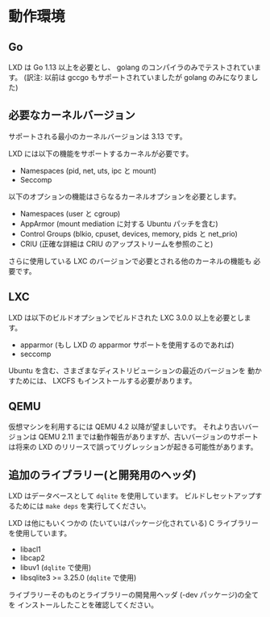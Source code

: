 # 動作環境
<!-- Requirements -->
## Go

<!--
LXD requires Go 1.13 or higher and is only tested with the golang compiler.
-->
LXD は Go 1.13 以上を必要とし、 golang のコンパイラのみでテストされています。
(訳注: 以前は gccgo もサポートされていましたが golang のみになりました)

## 必要なカーネルバージョン <!-- Kernel requirements -->
<!--
The minimum supported kernel version is 3.13.
-->
サポートされる最小のカーネルバージョンは 3.13 です。

<!--
LXD requires a kernel with support for:
-->
LXD には以下の機能をサポートするカーネルが必要です。

<!--
 * Namespaces (pid, net, uts, ipc and mount)
 * Seccomp
-->
 * Namespaces (pid, net, uts, ipc と mount)
 * Seccomp

<!--
The following optional features also require extra kernel options:
-->
以下のオプションの機能はさらなるカーネルオプションを必要とします。

<!--
 * Namespaces (user and cgroup)
 * AppArmor (including Ubuntu patch for mount mediation)
 * Control Groups (blkio, cpuset, devices, memory, pids and net\_prio)
 * CRIU (exact details to be found with CRIU upstream)
-->
 * Namespaces (user と cgroup)
 * AppArmor (mount mediation に対する Ubuntu パッチを含む)
 * Control Groups (blkio, cpuset, devices, memory, pids と net\_prio)
 * CRIU (正確な詳細は CRIU のアップストリームを参照のこと)

<!--
As well as any other kernel feature required by the LXC version in use.
-->
さらに使用している LXC のバージョンで必要とされる他のカーネルの機能も
必要です。

## LXC
<!--
LXD requires LXC 3.0.0 or higher with the following build options:
-->
LXD は以下のビルドオプションでビルドされた LXC 3.0.0 以上を必要とします。

<!--
 * apparmor (if using LXD's apparmor support)
 * seccomp
-->
 * apparmor (もし LXD の apparmor サポートを使用するのであれば)
 * seccomp

<!--
To run recent version of various distributions, including Ubuntu, LXCFS
should also be installed.
-->
Ubuntu を含む、さまざまなディストリビューションの最近のバージョンを
動かすためには、 LXCFS もインストールする必要があります。

## QEMU
仮想マシンを利用するには QEMU 4.2 以降が望ましいです。
それより古いバージョンは QEMU 2.11 までは動作報告がありますが、古いバージョンのサポートは将来の LXD のリリースで誤ってリグレッションが起きる可能性があります。
<!--
For virtual machines, QEMU 4.2 or higher is preferred.
Older versions, as far back as QEMU 2.11 have been reported to work
properly, but support for those may accidentally regress in future LXD
releases.
-->

## 追加のライブラリー(と開発用のヘッダ) <!-- Additional libraries (and development headers) -->
<!--
LXD uses `dqlite` for its database, to build and setup it, you can
run `make deps`.
-->
LXD はデータベースとして `dqlite` を使用しています。
ビルドしセットアップするためには `make deps` を実行してください。

<!--
LXD itself also uses a number of (usually packaged) C libraries:
-->
LXD は他にもいくつかの (たいていはパッケージ化されている) C ライブラリーを使用しています。

 - libacl1
 - libcap2
 - libuv1 (`dqlite` で使用) <!-- (for `dqlite`) -->
 - libsqlite3 >= 3.25.0 (`dqlite` で使用) <!-- (for `dqlite`) -->

<!--
Make sure you have all these libraries themselves and their development
headers (-dev packages) installed.
-->
ライブラリーそのものとライブラリーの開発用ヘッダ (-dev パッケージ)の全てを
インストールしたことを確認してください。
